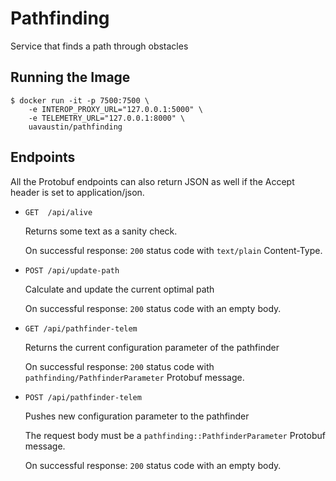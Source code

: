 # Pathfinding

Service that finds a path through obstacles

## Running the Image

```
$ docker run -it -p 7500:7500 \
    -e INTEROP_PROXY_URL="127.0.0.1:5000" \
    -e TELEMETRY_URL="127.0.0.1:8000" \
    uavaustin/pathfinding
```

## Endpoints

All the Protobuf endpoints can also return JSON as well if the Accept header is set to application/json.

- `GET	/api/alive`

  Returns some text as a sanity check.

  On successful response: `200` status code with `text/plain` Content-Type.

- `POST /api/update-path`

  Calculate and update the current optimal path

  On successful response: `200` status code with an empty body.

- `GET /api/pathfinder-telem`

  Returns the current configuration parameter of the pathfinder

  On successful response: `200` status code with `pathfinding/PathfinderParameter` Protobuf message.

- `POST /api/pathfinder-telem`

  Pushes new configuration parameter to the pathfinder

  The request body must be a `pathfinding::PathfinderParameter` Protobuf message.

  On successful response: `200` status code with an empty body.

